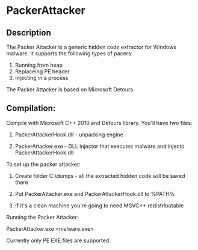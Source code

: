 # PackerAttacker

## Description

The Packer Attacker is a generic hidden code extractor for Windows malware. It supports the following types of pacers:

1. Running from heap
2. Replaceing PE header
3. Injecting in a process


The Packer Attacker is based on Microsoft Detours.


## Compilation:

Compile with Microsoft C++ 2010 and Detours library. You'll have two files:


1) PackerAttackerHook.dll - unpacking engine

2) PackerAttacker.exe - DLL injector that executes malware and injects PackerAttackerHook.dll


To set up the packer attacker:

1) Create folder C:\dumps - all the extracted hidden code will be saved there

2) Put PackerAttacker.exe and PackerAttackerHook.dll to %PATH%

3) If it's a clean machine you're going to need MSVC++ redistributable


Running the Packer Attacker:

PackerAttacker.exe <malware.exe>


Currently only PE EXE files are supported.
